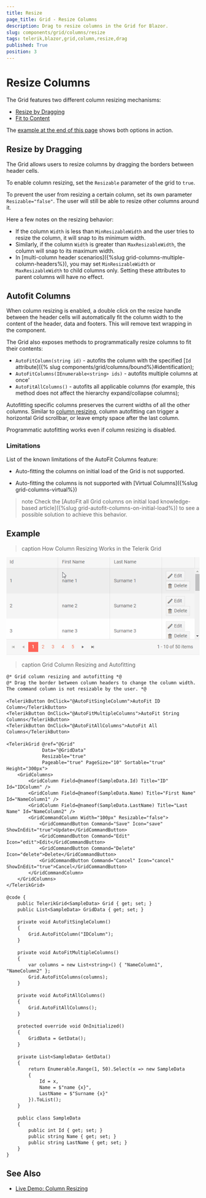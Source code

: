 ```yaml
---
title: Resize
page_title: Grid - Resize Columns
description: Drag to resize columns in the Grid for Blazor.
slug: components/grid/columns/resize
tags: telerik,blazor,grid,column,resize,drag
published: True
position: 3
---
```


# Resize Columns

The Grid features two different column resizing mechanisms:

* [Resize by Dragging](#resize-by-dragging)
* [Fit to Content](#autofit-columns)

The [example at the end of this page](#example) shows both options in action.

## Resize by Dragging

The Grid allows users to resize columns by dragging the borders between header cells.

To enable column resizing, set the `Resizable` parameter of the grid to `true`.

To prevent the user from resizing a certain column, set its own parameter `Resizable="false"`. The user will still be able to resize other columns around it.

Here a few notes on the resizing behavior:

* If the column `Width` is less than `MinResizableWidth` and the user tries to resize the column, it will snap to its minimum width.
* Similarly, if the column `Width` is greater than `MaxResizableWidth`, the column will snap to its maximum width.
* In [multi-column header scenarios]({%slug grid-columns-multiple-column-headers%}), you may set `MinResizableWidth` or `MaxResizableWidth` to child columns only. Setting these attributes to parent columns will have no effect.

## Autofit Columns

When column resizing is enabled, a double click on the resize handle between the header cells will automatically fit the column width to the content of the header, data and footers. This will remove text wrapping in the component.

The Grid also exposes methods to programmatically resize columns to fit their contents:

* `AutoFitColumn(string id)` - autofits the column with the specified [`Id` attribute]({% slug components/grid/columns/bound%}#identification);
* `AutoFitColumns(IEnumerable<string> ids)` - autofits multiple columns at once'
* `AutoFitAllColumns()` - autofits all applicable columns (for example, this method does not affect the hierarchy expand/collapse columns);

Autofitting specific columns preserves the current widths of all the other columns. Similar to [column resizing](#resize-by-dragging), column autofitting can trigger a horizontal Grid scrollbar, or leave empty space after the last column.

Programmatic autofitting works even if column resizing is disabled.


### Limitations

List of the known limitations of the AutoFit Columns feature:

* Auto-fitting the columns on initial load of the Grid is not supported.

* Auto-fitting the columns is not supported with [Virtual Columns]({%slug grid-columns-virtual%})

>note Check the [AutoFit all Grid columns on initial load knowledge-based article]({%slug grid-autofit-columns-on-initial-load%}) to see a possible solution to achieve this behavior. 


## Example

>caption How Column Resizing Works in the Telerik Grid

![](images/column-resize-preview.gif)

>caption Grid Column Resizing and Autofitting

````CSHTML
@* Grid column resizing and autofitting *@
@* Drag the border between column headers to change the column width. The command column is not resizable by the user. *@

<TelerikButton OnClick="@AutoFitSingleColumn">AutoFit ID Column</TelerikButton>
<TelerikButton OnClick="@AutoFitMultipleColumns">AutoFit String Columns</TelerikButton>
<TelerikButton OnClick="@AutoFitAllColumns">AutoFit All Columns</TelerikButton>

<TelerikGrid @ref="@Grid"
             Data="@GridData"
             Resizable="true"
             Pageable="true" PageSize="10" Sortable="true" Height="300px">
    <GridColumns>
        <GridColumn Field=@nameof(SampleData.Id) Title="ID" Id="IDColumn" />
        <GridColumn Field=@nameof(SampleData.Name) Title="First Name" Id="NameColumn1" />
        <GridColumn Field=@nameof(SampleData.LastName) Title="Last Name" Id="NameColumn2" />
        <GridCommandColumn Width="100px" Resizable="false">
            <GridCommandButton Command="Save" Icon="save" ShowInEdit="true">Update</GridCommandButton>
            <GridCommandButton Command="Edit" Icon="edit">Edit</GridCommandButton>
            <GridCommandButton Command="Delete" Icon="delete">Delete</GridCommandButton>
            <GridCommandButton Command="Cancel" Icon="cancel" ShowInEdit="true">Cancel</GridCommandButton>
        </GridCommandColumn>
    </GridColumns>
</TelerikGrid>

@code {
    public TelerikGrid<SampleData> Grid { get; set; }
    public List<SampleData> GridData { get; set; }

    private void AutoFitSingleColumn()
    {
        Grid.AutoFitColumn("IDColumn");
    }

    private void AutoFitMultipleColumns()
    {
        var columns = new List<string>() { "NameColumn1", "NameColumn2" };
        Grid.AutoFitColumns(columns);
    }

    private void AutoFitAllColumns()
    {
        Grid.AutoFitAllColumns();
    }

    protected override void OnInitialized()
    {
        GridData = GetData();
    }

    private List<SampleData> GetData()
    {
        return Enumerable.Range(1, 50).Select(x => new SampleData
        {
            Id = x,
            Name = $"name {x}",
            LastName = $"Surname {x}"
        }).ToList();
    }

    public class SampleData
    {
        public int Id { get; set; }
        public string Name { get; set; }
        public string LastName { get; set; }
    }
}
````

## See Also

  * [Live Demo: Column Resizing](https://demos.telerik.com/blazor-ui/grid/column-resizing)
